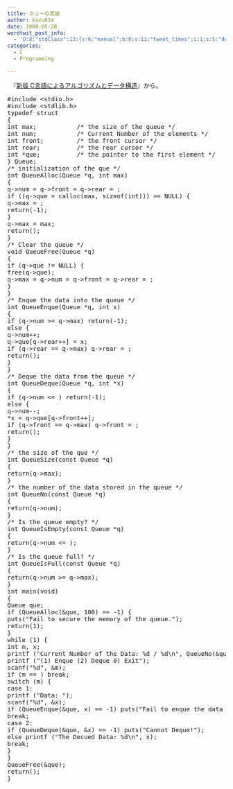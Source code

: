 ```yaml
---
title: キューの実装
author: kazu634
date: 2008-05-20
wordtwit_post_info:
  - 'O:8:"stdClass":13:{s:6:"manual";b:0;s:11:"tweet_times";i:1;s:5:"delay";i:0;s:7:"enabled";i:1;s:10:"separation";s:2:"60";s:7:"version";s:3:"3.7";s:14:"tweet_template";b:0;s:6:"status";i:2;s:6:"result";a:0:{}s:13:"tweet_counter";i:2;s:13:"tweet_log_ids";a:1:{i:0;i:4027;}s:9:"hash_tags";a:0:{}s:8:"accounts";a:1:{i:0;s:7:"kazu634";}}'
categories:
  - C
  - Programming

---
```

<div class="section">
<p>
    　『<a href="http://d.hatena.ne.jp/asin/4797331631" onclick="__gaTracker('send', 'event', 'outbound-article', 'http://d.hatena.ne.jp/asin/4797331631', '新版 C言語によるアルゴリズムとデータ構造');">新版 C言語によるアルゴリズムとデータ構造</a>』から。
</p>
  
<pre class="syntax-highlight">
<span class="synPreProc">#include </span><span class="synConstant">&#60;stdio.h&#62;</span>
<span class="synPreProc">#include </span><span class="synConstant">&#60;stdlib.h&#62;</span>
<span class="synType">typedef</span> <span class="synType">struct</span>
{
<span class="synType">int</span> max;			<span class="synComment">/* the size of the queue */</span>
<span class="synType">int</span> num;			<span class="synComment">/* Current Number of the elements */</span>
<span class="synType">int</span> front;			<span class="synComment">/* the front cursor */</span>
<span class="synType">int</span> rear;			<span class="synComment">/* the rear cursor */</span>
<span class="synType">int</span> *que;			<span class="synComment">/* the pointer to the first element */</span>
} Queue;
<span class="synComment">/* initialization of the que */</span>
<span class="synType">int</span> QueueAlloc(Queue *q, <span class="synType">int</span> max)
{
q-&#62;num = q-&#62;front = q-&#62;rear = <span class="synConstant"></span>;
<span class="synStatement">if</span> ((q-&#62;que = calloc(max, <span class="synStatement">sizeof</span>(<span class="synType">int</span>))) == <span class="synConstant">NULL</span>) {
q-&#62;max = <span class="synConstant"></span>;
<span class="synStatement">return</span>(-<span class="synConstant">1</span>);
}
q-&#62;max = max;
<span class="synStatement">return</span>(<span class="synConstant"></span>);
}
<span class="synComment">/* Clear the queue */</span>
<span class="synType">void</span> QueueFree(Queue *q)
{
<span class="synStatement">if</span> (q-&#62;que != <span class="synConstant">NULL</span>) {
free(q-&#62;que);
q-&#62;max = q-&#62;num = q-&#62;front = q-&#62;rear = <span class="synConstant"></span>;
}
}
<span class="synComment">/* Enque the data into the queue */</span>
<span class="synType">int</span> QueueEnque(Queue *q, <span class="synType">int</span> x)
{
<span class="synStatement">if</span> (q-&#62;num &#62;= q-&#62;max) <span class="synStatement">return</span>(-<span class="synConstant">1</span>);
<span class="synStatement">else</span> {
q-&#62;num++;
q-&#62;que[q-&#62;rear++] = x;
<span class="synStatement">if</span> (q-&#62;rear == q-&#62;max) q-&#62;rear = <span class="synConstant"></span>;
<span class="synStatement">return</span>(<span class="synConstant"></span>);
}
}
<span class="synComment">/* Deque the data from the queue */</span>
<span class="synType">int</span> QueueDeque(Queue *q, <span class="synType">int</span> *x)
{
<span class="synStatement">if</span> (q-&#62;num &#60;= <span class="synConstant"></span>) <span class="synStatement">return</span>(-<span class="synConstant">1</span>);
<span class="synStatement">else</span> {
q-&#62;num--;
*x = q-&#62;que[q-&#62;front++];
<span class="synStatement">if</span> (q-&#62;front == q-&#62;max) q-&#62;front = <span class="synConstant"></span>;
<span class="synStatement">return</span>(<span class="synConstant"></span>);
}
}
<span class="synComment">/* the size of the que */</span>
<span class="synType">int</span> QueueSize(<span class="synType">const</span> Queue *q)
{
<span class="synStatement">return</span>(q-&#62;max);
}
<span class="synComment">/* the number of the data stored in the queue */</span>
<span class="synType">int</span> QueueNo(<span class="synType">const</span> Queue *q)
{
<span class="synStatement">return</span>(q-&#62;num);
}
<span class="synComment">/* Is the queue empty? */</span>
<span class="synType">int</span> QueueIsEmpty(<span class="synType">const</span> Queue *q)
{
<span class="synStatement">return</span>(q-&#62;num &#60;= <span class="synConstant"></span>);
}
<span class="synComment">/* Is the queue full? */</span>
<span class="synType">int</span> QueueIsFull(<span class="synType">const</span> Queue *q)
{
<span class="synStatement">return</span>(q-&#62;num &#62;= q-&#62;max);
}
<span class="synType">int</span> main(<span class="synType">void</span>)
{
Queue que;
<span class="synStatement">if</span> (QueueAlloc(&#38;que, <span class="synConstant">100</span>) == -<span class="synConstant">1</span>) {
puts(<span class="synConstant">&#34;Fail to secure the memory of the queue.&#34;</span>);
<span class="synStatement">return</span>(<span class="synConstant">1</span>);
}
<span class="synStatement">while</span> (<span class="synConstant">1</span>) {
<span class="synType">int</span> m, x;
printf (<span class="synConstant">&#34;Current Number of the Data: </span><span class="synSpecial">%d</span><span class="synConstant"> / </span><span class="synSpecial">%d\n</span><span class="synConstant">&#34;</span>, QueueNo(&#38;que), QueueSize(&#38;que));
printf (<span class="synConstant">&#34;(1) Enque (2) Deque 0) Exit&#34;</span>);
scanf(<span class="synConstant">&#34;</span><span class="synSpecial">%d</span><span class="synConstant">&#34;</span>, &#38;m);
<span class="synStatement">if</span> (m == <span class="synConstant"></span>) <span class="synStatement">break</span>;
<span class="synStatement">switch</span> (m) {
<span class="synStatement">case</span> <span class="synConstant">1</span>:
printf (<span class="synConstant">&#34;Data: &#34;</span>);
scanf(<span class="synConstant">&#34;</span><span class="synSpecial">%d</span><span class="synConstant">&#34;</span>, &#38;x);
<span class="synStatement">if</span> (QueueEnque(&#38;que, x) == -<span class="synConstant">1</span>) puts(<span class="synConstant">&#34;Fail to enque the data into the que&#34;</span>);
<span class="synStatement">break</span>;
<span class="synStatement">case</span> <span class="synConstant">2</span>:
<span class="synStatement">if</span> (QueueDeque(&#38;que, &#38;x) == -<span class="synConstant">1</span>) puts(<span class="synConstant">&#34;Cannot Deque!&#34;</span>);
<span class="synStatement">else</span> printf (<span class="synConstant">&#34;The Decued Data: </span><span class="synSpecial">%d\n</span><span class="synConstant">&#34;</span>, x);
<span class="synStatement">break</span>;
}
}
QueueFree(&#38;que);
<span class="synStatement">return</span>(<span class="synConstant"></span>);
}
</pre>
</div>
